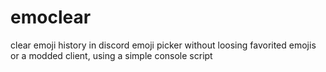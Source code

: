 # emoclear
clear emoji history in discord emoji picker without loosing favorited emojis or a modded client, using a simple console script
